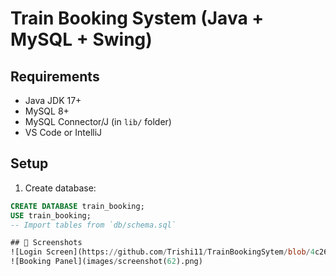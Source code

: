 # Train Booking System (Java + MySQL + Swing)

## Requirements
- Java JDK 17+
- MySQL 8+
- MySQL Connector/J (in `lib/` folder)
- VS Code or IntelliJ

## Setup
1. Create database:
```sql
CREATE DATABASE train_booking;
USE train_booking;
-- Import tables from `db/schema.sql`

## 📸 Screenshots
![Login Screen](https://github.com/Trishi11/TrainBookingSytem/blob/4c26f14413511b8c6503299463101119aa36575e/images/Screenshot%20(61).png)
![Booking Panel](images/screenshot(62).png)
